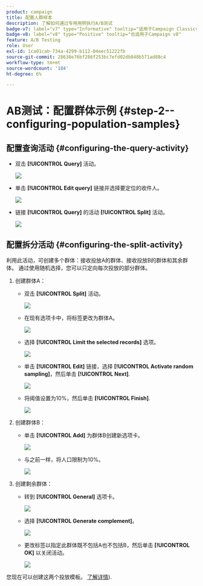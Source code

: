 ```yaml
---
product: campaign
title: 配置人群样本
description: 了解如何通过专用用例执行A/B测试
badge-v7: label="v7" type="Informative" tooltip="适用于Campaign Classicv7"
badge-v8: label="v8" type="Positive" tooltip="也适用于Campaign v8"
feature: A/B Testing
role: User
exl-id: 1ca01cab-734a-4299-b112-04eec51222fb
source-git-commit: 28638e76bf286f253bc7efd02db848b571ad88c4
workflow-type: tm+mt
source-wordcount: '184'
ht-degree: 6%

---
```


# AB测试：配置群体示例 {#step-2--configuring-population-samples}

## 配置查询活动 {#configuring-the-query-activity}

* 双击 **[!UICONTROL Query]** 活动。

  ![](assets/use_case_abtesting_createrecipients_001.png)

* 单击 **[!UICONTROL Edit query]** 链接并选择要定位的收件人。

  ![](assets/use_case_abtesting_createrecipients_002.png)

* 链接 **[!UICONTROL Query]** 的活动 **[!UICONTROL Split]** 活动。

  ![](assets/use_case_abtesting_createrecipients_003.png)

## 配置拆分活动 {#configuring-the-split-activity}

利用此活动，可创建多个群体：接收投放A的群体、接收投放B的群体和其余群体。 通过使用随机选择，您可以只定向每次投放的部分群体。

1. 创建群体A：

   * 双击 **[!UICONTROL Split]** 活动。

     ![](assets/use_case_abtesting_createrecipients_004.png)

   * 在现有选项卡中，将标签更改为群体A。

     ![](assets/use_case_abtesting_createrecipients_005.png)

   * 选择 **[!UICONTROL Limit the selected records]** 选项。

     ![](assets/use_case_abtesting_createrecipients_006.png)

   * 单击 **[!UICONTROL Edit]** 链接，选择 **[!UICONTROL Activate random sampling]**，然后单击 **[!UICONTROL Next]**.

     ![](assets/use_case_abtesting_createrecipients_007.png)

   * 将阈值设置为10%，然后单击 **[!UICONTROL Finish]**.

     ![](assets/use_case_abtesting_createrecipients_008.png)

1. 创建群体B：

   * 单击 **[!UICONTROL Add]** 为群体B创建新选项卡。

     ![](assets/use_case_abtesting_createrecipients_009.png)

   * 与之前一样，将人口限制为10%。

     ![](assets/use_case_abtesting_createrecipients_010.png)

1. 创建剩余群体：

   * 转到 **[!UICONTROL General]** 选项卡。

     ![](assets/use_case_abtesting_createrecipients_011.png)

   * 选择 **[!UICONTROL Generate complement]**。

     ![](assets/use_case_abtesting_createrecipients_012.png)

   * 更改标签以指定此群体既不包括A也不包括B，然后单击 **[!UICONTROL OK]** 以关闭活动。

     ![](assets/use_case_abtesting_createrecipients_013.png)

您现在可以创建这两个投放模板。 [了解详情](a-b-testing-uc-delivery-templates.md)).
